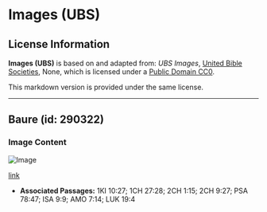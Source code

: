 # Images (UBS)

## License Information

**Images (UBS)** is based on and adapted from: _UBS Images_, [United Bible Societies](https://unitedbiblesocieties.org/), None, which is licensed under a [Public Domain CC0](https://creativecommons.org/public-domain/cc0/).

This markdown version is provided under the same license.



--------------------------------

## Baure (id: 290322)

### Image Content

![Image](https://cdn.aquifer.bible/aquifer-content/resources/Media/WEB-0852_sycomore_fig.jpg)

[link](https://cdn.aquifer.bible/aquifer-content/resources/Media/WEB-0852_sycomore_fig.jpg)

* **Associated Passages:** 1KI 10:27; 1CH 27:28; 2CH 1:15; 2CH 9:27; PSA 78:47; ISA 9:9; AMO 7:14; LUK 19:4

